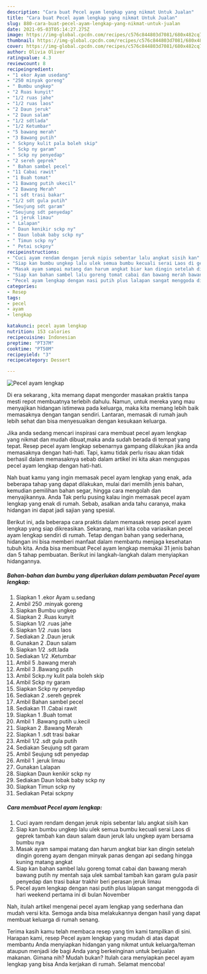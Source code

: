 ```yaml
---
description: "Cara buat Pecel ayam lengkap yang nikmat Untuk Jualan"
title: "Cara buat Pecel ayam lengkap yang nikmat Untuk Jualan"
slug: 880-cara-buat-pecel-ayam-lengkap-yang-nikmat-untuk-jualan
date: 2021-05-03T05:14:27.275Z
image: https://img-global.cpcdn.com/recipes/c576c844803d7081/680x482cq70/pecel-ayam-lengkap-foto-resep-utama.jpg
thumbnail: https://img-global.cpcdn.com/recipes/c576c844803d7081/680x482cq70/pecel-ayam-lengkap-foto-resep-utama.jpg
cover: https://img-global.cpcdn.com/recipes/c576c844803d7081/680x482cq70/pecel-ayam-lengkap-foto-resep-utama.jpg
author: Olivia Oliver
ratingvalue: 4.3
reviewcount: 8
recipeingredient:
- "1 ekor Ayam usedang"
- "250 minyak goreng"
- " Bumbu ungkep"
- "2 Ruas kunyit"
- "1/2 ruas jahe"
- "1/2 ruas laos"
- "2 Daun jeruk"
- "2 Daun salam"
- "1/2 sdtlada"
- "1/2 Ketumbar"
- "5 bawang merah"
- "3 Bawang putih"
- " Sckpny kulit pala boleh skip"
- " Sckp ny garam"
- " Sckp ny penyedap"
- "2 sereh geprek"
- " Bahan sambel pecel"
- "11 Cabai rawit"
- "1 Buah tomat"
- "1 Bawang putih ukecil"
- "2 Bawang Merah"
- "1 sdt trasi bakar"
- "1/2 sdt gula putih"
- "Seujung sdt garam"
- "Seujung sdt penyedap"
- "1 jeruk limau"
- " Lalapan"
- " Daun kenikir sckp ny"
- " Daun lobak baby sckp ny"
- " Timun sckp ny"
- " Petai sckpny"
recipeinstructions:
- "Cuci ayam rendam dengan jeruk nipis sebentar lalu angkat sisih kan"
- "Siap kan bumbu ungkep lalu ulek semua bumbu kecuali serai Laos di geprek tambah kan daun salam daun jeruk lalu ungkep ayam bersama bumbu nya"
- "Masak ayam sampai matang dan harum angkat biar kan dingin setelah dingin goreng ayam dengan minyak panas dengan api sedang hingga kuning matang angkat"
- "Siap kan bahan sambel lalu goreng tomat cabai dan bawang merah bawang putih ny mentah saja ulek sambal tambah kan garam gula pasir penyedap dan trasi bakar trakhir beri perasan jeruk limau"
- "Pecel ayam lengkap dengan nasi putih plus lalapan sangat menggoda di hari weekend pertama ini di bulan November"
categories:
- Resep
tags:
- pecel
- ayam
- lengkap

katakunci: pecel ayam lengkap 
nutrition: 153 calories
recipecuisine: Indonesian
preptime: "PT37M"
cooktime: "PT50M"
recipeyield: "3"
recipecategory: Dessert

---
```



![Pecel ayam lengkap](https://img-global.cpcdn.com/recipes/c576c844803d7081/680x482cq70/pecel-ayam-lengkap-foto-resep-utama.jpg)

Di era  sekarang , kita memang dapat mengorder masakan praktis tanpa mesti repot membuatnya terlebih dahulu. Namun, untuk mereka yang mau menyajikan hidangan istimewa pada keluarga, maka kita memang lebih baik memasaknya dengan tangan sendiri. Lantaran, memasak di rumah jauh lebih sehat dan bisa menyesuaikan dengan kesukaan keluarga.

Jika anda sedang mencari inspirasi cara membuat pecel ayam lengkap yang nikmat dan mudah dibuat,maka anda sudah berada di tempat yang tepat. Resep pecel ayam lengkap  sebenarnya gampang dilakukan jika anda memasaknya dengan hati-hati. Tapi, kamu tidak perlu risau akan tidak berhasil dalam memasaknya 
sebab dalam artikel ini kita akan mengupas pecel ayam lengkap dengan hati-hati.  



Nah buat kamu yang ingin memasak pecel ayam lengkap yang enak, ada beberapa tahap yang dapat dilakukan, mulai dari memilih jenis bahan, kemudian pemilihan bahan segar, hingga cara mengolah dan menyajikannya. Anda Tak perlu pusing kalau ingin memasak pecel ayam lengkap yang enak di rumah. Sebab, asalkan anda  tahu caranya, maka hidangan ini dapat jadi sajian yang spesial.

Berikut ini, ada beberapa cara praktis  dalam memasak resep pecel ayam lengkap yang siap dikreasikan. Sekarang, mari kita coba variasikan pecel ayam lengkap sendiri di rumah. Tetap dengan bahan yang sederhana, hidangan ini bisa memberi manfaat dalam membantu menjaga kesehatan tubuh kita. Anda bisa membuat Pecel ayam lengkap memakai 31 jenis bahan dan 5 tahap pembuatan. Berikut ini langkah-langkah dalam menyiapkan hidangannya.

<!--inarticleads1-->

##### Bahan-bahan dan bumbu yang diperlukan dalam pembuatan Pecel ayam lengkap:

1. Siapkan 1 .ekor Ayam u.sedang
1. Ambil 250 .minyak goreng
1. Siapkan  Bumbu ungkep
1. Siapkan 2 .Ruas kunyit
1. Siapkan 1/2 .ruas jahe
1. Siapkan 1/2 .ruas laos
1. Sediakan 2 .Daun jeruk
1. Gunakan 2 .Daun salam
1. Siapkan 1/2 .sdt.lada
1. Sediakan 1/2 .Ketumbar
1. Ambil 5 .bawang merah
1. Ambil 3 .Bawang putih
1. Ambil  Sckp.ny kulit pala boleh skip
1. Ambil  Sckp ny garam
1. Siapkan  Sckp ny penyedap
1. Sediakan 2 .sereh geprek
1. Ambil  Bahan sambel pecel
1. Sediakan 11 .Cabai rawit
1. Siapkan 1 .Buah tomat
1. Ambil 1 .Bawang putih u.kecil
1. Siapkan 2 .Bawang Merah
1. Siapkan 1 .sdt trasi bakar
1. Ambil 1/2 .sdt gula putih
1. Sediakan Seujung sdt garam
1. Ambil Seujung sdt penyedap
1. Ambil 1 .jeruk limau
1. Gunakan  Lalapan
1. Siapkan  Daun kenikir sckp ny
1. Sediakan  Daun lobak baby sckp ny
1. Siapkan  Timun sckp ny
1. Sediakan  Petai sckpny




<!--inarticleads2-->

##### Cara membuat Pecel ayam lengkap:

1. Cuci ayam rendam dengan jeruk nipis sebentar lalu angkat sisih kan
1. Siap kan bumbu ungkep lalu ulek semua bumbu kecuali serai Laos di geprek tambah kan daun salam daun jeruk lalu ungkep ayam bersama bumbu nya
1. Masak ayam sampai matang dan harum angkat biar kan dingin setelah dingin goreng ayam dengan minyak panas dengan api sedang hingga kuning matang angkat
1. Siap kan bahan sambel lalu goreng tomat cabai dan bawang merah bawang putih ny mentah saja ulek sambal tambah kan garam gula pasir penyedap dan trasi bakar trakhir beri perasan jeruk limau
1. Pecel ayam lengkap dengan nasi putih plus lalapan sangat menggoda di hari weekend pertama ini di bulan November




Nah, itulah artikel mengenai  pecel ayam lengkap  yang sederhana dan mudah versi kita. Semoga anda bisa melakukannya dengan hasil yang dapat membuat keluarga di rumah senang. 

Terima kasih kamu telah membaca resep yang tim kami tampilkan di sini. Harapan kami, resep  Pecel ayam lengkap yang mudah di atas dapat membantu Anda menyiapkan hidangan yang nikmat untuk keluarga/teman ataupun menjadi ide bagi Anda yang berkeinginan untuk berjualan makanan. Gimana nih? Mudah bukan? Itulah cara menyiapkan pecel ayam lengkap yang bisa Anda kerjakan di rumah. Selamat mencoba!


